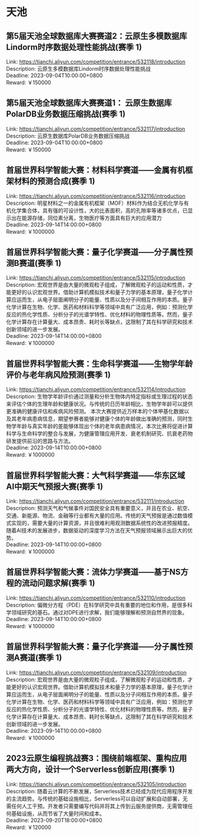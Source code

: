 # 天池



## 第5届天池全球数据库大赛赛道2：云原生多模数据库Lindorm时序数据处理性能挑战(赛季 1)

Link: https://tianchi.aliyun.com/competition/entrance/532118/introduction  
Description: 云原生多模数据库Lindorm时序数据处理性能挑战  
Deadline: 2023-09-04T10:00:00+0800  
Reward: ￥150000  


## 第5届天池全球数据库大赛赛道1： 云原生数据库PolarDB业务数据压缩挑战(赛季 1)

Link: https://tianchi.aliyun.com/competition/entrance/532117/introduction  
Description: 云原生数据库PolarDB业务数据压缩挑战  
Deadline: 2023-09-04T10:00:00+0800  
Reward: ￥150000  


## 首届世界科学智能大赛：材料科学赛道——金属有机框架材料的预测合成(赛季 1)

Link: https://tianchi.aliyun.com/competition/entrance/532116/introduction  
Description: 明星材料之一的金属有机框架（MOF）材料作为结合无机化学与有机化学集合体，具有强的可设计性，大的比表面积，高的孔隙率等诸多优点，已显示出在能源存储，同位素分离，生物医疗等方面具有巨大的应用潜力  
Deadline: 2023-09-14T14:00:00+0800  
Reward: ￥1000000  


## 首届世界科学智能大赛：量子化学赛道——分子属性预测B赛道(赛季 1)

Link: https://tianchi.aliyun.com/competition/entrance/532115/introduction  
Description: 宏观世界是由大量的微观粒子组成，了解微观粒子的运动和性质，才能更好的认识宏观世界。借助计算机模拟技术和量子力学的基本原理，量子化学计算应运而生，从电子层面阐明分子的能量、性质以及分子间相互作用的本质。量子化学计算在生物、化学、医药和材料科学等领域中具有广泛应用，例如：预测化学反应的热化学性质、分析分子的光谱学特性、优化材料的物理性质等。然而，量子化学计算存在计算量大、成本昂贵、耗时长等缺点，这限制了其在科学研究和技术创新领域的进一步发展。  
Deadline: 2023-09-14T14:00:00+0800  
Reward: ￥1000000  


## 首届世界科学智能大赛：生命科学赛道——生物学年龄评价与老年病风险预测(赛季 1)

Link: https://tianchi.aliyun.com/competition/entrance/532114/introduction  
Description: 生物学年龄评价通过测量和分析生物体内特定指标或生理过程的状态来评估个体的生理年龄和健康状况。与传统的日历年龄相比，生物学年龄可以提供更准确的健康评估和疾病风险预测。 本次大赛提供近万样本的个体甲基化数据以及其老年病患病信息，期望参赛者能够对健康个体的年龄做出准确的预测，同时生物学年龄与真实年龄的差能够体现出个体的老年病患病情况，本次比赛将促进计算科学与生命科学的整合与发展，为健康管理应用开发、衰老机制研究、抗衰老药物研发提供前沿的思路与方法。  
Deadline: 2023-09-14T10:00:00+0800  
Reward: ￥1000000  


## 首届世界科学智能大赛：大气科学赛道——华东区域AI中期天气预报大赛(赛季 1)

Link: https://tianchi.aliyun.com/competition/entrance/532111/introduction  
Description: 预测天气和气候事件对国民安全具有重要意义，并且在农业、航空、交通、新能源、物流、金融等行业都有大量的应用。传统的天气预报是通过数值模式实现的，需要大量的计算资源，并且很难利用观测数据系统性的改进预报精度。随着AI技术的发展进步，数据驱动的深度学习方法在天气预报领域展示出巨大的优势。  
Deadline: 2023-09-14T10:00:00+0800  
Reward: ￥1000000  


## 首届世界科学智能大赛：流体力学赛道——基于NS方程的流动问题求解(赛季 1)

Link: https://tianchi.aliyun.com/competition/entrance/532110/introduction  
Description: 偏微分方程（PDE）在科学研究中具有重要的地位和作用，是很多科学领域研究的基石。通过对DPE进行求解，我们能够理解和预测自然界的现象。  
Deadline: 2023-09-14T10:00:00+0800  
Reward: ￥1000000  


## 首届世界科学智能大赛：量子化学赛道——分子属性预测A赛道(赛季 1)

Link: https://tianchi.aliyun.com/competition/entrance/532109/introduction  
Description: 宏观世界是由大量的微观粒子组成，了解微观粒子的运动和性质，才能更好的认识宏观世界。借助计算机模拟技术和量子力学的基本原理，量子化学计算应运而生，从电子层面阐明分子的能量、性质以及分子间相互作用的本质。量子化学计算在生物、化学、医药和材料科学等领域中具有广泛应用，例如：预测化学反应的热化学性质、分析分子的光谱学特性、优化材料的物理性质等。然而，量子化学计算存在计算量大、成本昂贵、耗时长等缺点，这限制了其在科学研究和技术创新领域的进一步发展。  
Deadline: 2023-09-14T10:00:00+0800  
Reward: ￥1000000  


## 2023云原生编程挑战赛3：围绕前端框架、重构应用两大方向，设计一个Serverless创新应用(赛季 1)

Link: https://tianchi.aliyun.com/competition/entrance/532105/introduction  
Description: 随着云计算的不断发展，Serverless技术已经成为现代应用程序开发的主流趋势。与传统的基础设施相比，Serverless可以自动扩展和自动部署，无需任何人工干预。开发者只需要编写代码并将其上传到云服务提供商，无需管理任何基础设施，从而节省了大量时间和成本。  
Deadline: 2023-09-20T18:00:00+0800  
Reward: ￥120000  

